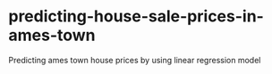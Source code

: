 # predicting-house-sale-prices-in-ames-town
Predicting ames town house  prices by using linear regression model
